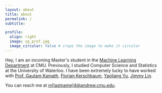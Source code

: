 ```yaml
---
layout: about
title: about
permalink: /
subtitle: 

profile:
  align: right
  image: sg_prof.jpg
  image_circular: false # crops the image to make it circular
---
```


Hey, I am an incoming Master's student in the [Machine Learning Department](https://www.ml.cmu.edu/) at CMU. Previously, I studied Computer Science and Statistics at the University of Waterloo. I have been extremely lucky to have worked with [Prof. Gautam Kamath](http://www.gautamkamath.com/), [Florian Kerschbaum](https://cs.uwaterloo.ca/~fkerschb/), [Yaoliang Yu](https://cs.uwaterloo.ca/~y328yu/), [Jimmy Lin](https://cs.uwaterloo.ca/~jimmylin/).

You can reach me at [m[lastname]4@andrew.cmu.edu]().